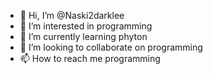 - 👋 Hi, I’m @Naski2darklee
- 👀 I’m interested in programming 
- 🌱 I’m currently learning phyton 
- 💞️ I’m looking to collaborate on programming 
- 📫 How to reach me programming 

<!---
Naski2darklee/Naski2darklee is a ✨ special ✨ repository because its `README.md` (this file) appears on your GitHub profile.
You can click the Preview link to take a look at your changes.
--->
